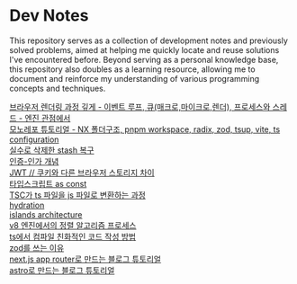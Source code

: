 # Dev Notes

This repository serves as a collection of development notes and previously solved problems, aimed at helping me quickly locate and reuse solutions I've encountered before. Beyond serving as a personal knowledge base, this repository also doubles as a learning resource, allowing me to document and reinforce my understanding of various programming concepts and techniques.

[브라우저 렌더링 과정 깊게 - 이벤트 루프, 큐(매크로,마이크로,렌더), 프로세스와 스레드 - 엔진 관점에서](/notes/1.md#understanding-the-event-loop-in-chrome-web-browser)<br>
[모노레포 튜토리얼 - NX 폴더구조, pnpm workspace, radix, zod, tsup, vite, ts configuration](https://github.com/Things-That-Flow/things-that-flow)<br>
[실수로 삭제한 stash 복구](/notes/1.md#실수로-삭제한-stash-복구)<br>
[인증-인가 개념](/notes/1.md#인증과-인가)<br>
[JWT // 쿠키와 다른 브라우저 스토리지 차이](/notes/1.md#jwt--쿠키와-다른-브라우저-스토리지-차이)<br>
[타입스크립트 as const](/notes/1.md#how-to-safely-use-values-and-reduce-unnecessary-type-creation)<br>
[TSC가 ts 파일을 js 파일로 변환하는 과정](/notes/1.md#converting-typescript-files-to-javascript-files)<br>
[hydration](/notes/1.md#hydration-or-re-hydration)<br>
[islands architecture](/notes/1.md#the-concept-of-islands)<br>
[v8 엔진에서의 정렬 알고리즘 프로세스](/notes/1.md#why-sorting-in-dynamic-languages-is-challenging)<br>
[ts에서 컴파일 친화적인 코드 작성 방법](/notes/1.md#writing-code-thats-easy-to-compile)<br>
[zod를 쓰는 이유](/notes/1.md#zod)<br>
[next.js app router로 만드는 블로그 튜토리얼](https://github.com/wooleejaan/august-archive)<br>
[astro로 만드는 블로그 튜토리얼](https://github.com/wooleejaan/blog)<br>
